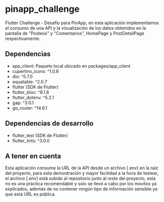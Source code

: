 # pinapp_challenge

Flutter Challenge - Desafío para PinApp, en esta aplicación implementamos el consumo de una API y la visualización de los datos obtenidos en la pantalla de "Posteos" y "Comentarios", HomePage y PostDetailPage respectivamente.

## Dependencias

- app_client: Paquete local ubicado en packages/app_client
- cupertino_icons: ^1.0.6
- dio: ^5.7.0
- equatable: ^2.0.7
- flutter (SDK de Flutter)
- flutter_bloc: ^8.1.6
- flutter_dotenv: ^5.2.1
- gap: ^3.0.1
- go_router: ^14.6.1

## Dependencias de desarrollo

- flutter_test (SDK de Flutter)
- flutter_lints: ^3.0.0

## A tener en cuenta

Esta aplicación consume la URL de la API desde un archivo [.env] en la raíz del proyecto, para esta demostración y mayor facilidad a la hora de testear, el archivo [.env] está subido al repositorio junto al resto del proyecto, esta no es una práctica recomendable y solo se llevó a cabo por los movitos ya explicados, además de no contener ningún tipo de información sensible ya que está URL es pública.
